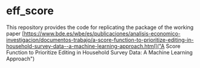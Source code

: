 # eff_score

This repository provides the code for replicating the package of the working paper [https://www.bde.es/wbe/es/publicaciones/analisis-economico-investigacion/documentos-trabajo/a-score-function-to-prioritize-editing-in-household-survey-data--a-machine-learning-approach.html]("A Score Function to Prioritize Editing in Household Survey Data: A Machine Learning Approach")
